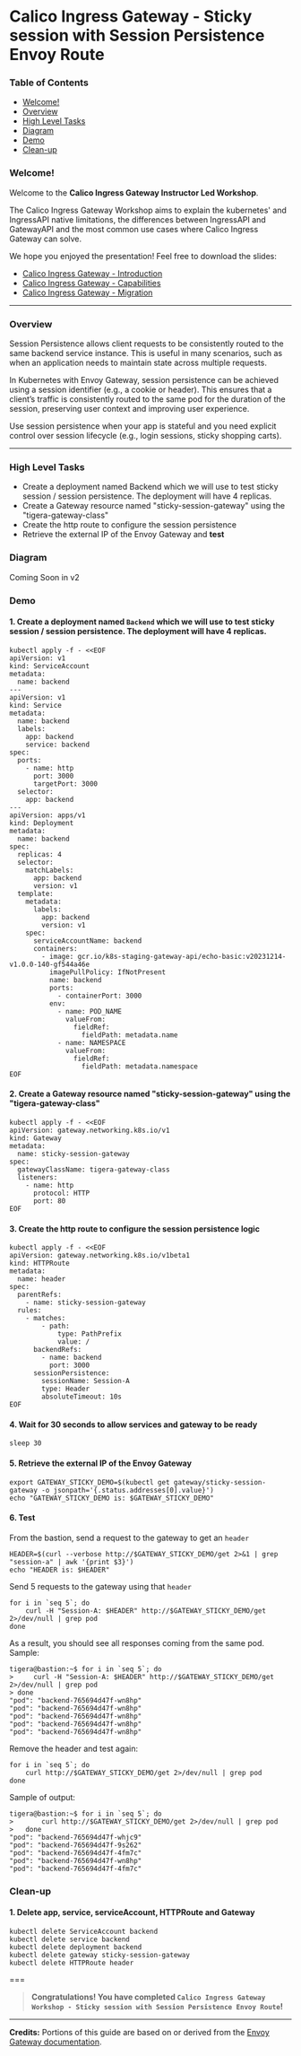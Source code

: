 # Calico Ingress Gateway - Sticky session with Session Persistence Envoy Route

### Table of Contents

* [Welcome!](#welcome)
* [Overview](#overview)
* [High Level Tasks](#high-level-tasks)
* [Diagram](#diagram)
* [Demo](#demo)
* [Clean-up](#clean-up)


### Welcome!

Welcome to the **Calico Ingress Gateway Instructor Led Workshop**. 

The Calico Ingress Gateway Workshop aims to explain the kubernetes' and IngressAPI native limitations, the differences between IngressAPI and GatewayAPI and the most common use cases where Calico Ingress Gateway can solve.

We hope you enjoyed the presentation! Feel free to download the slides:
- [Calico Ingress Gateway - Introduction](etc/01%20-%20Calico%20Ingress%20Gateway%20-%20Introduction%20-%20WIP.pptx)
- [Calico Ingress Gateway - Capabilities](etc/02%20%20-%20Calico%20Ingress%20Gateway%20-%20Capabilities%20-%20WIP.pptx)
- [Calico Ingress Gateway - Migration](etc/03%20-%20Calico%20Ingress%20Gateway%20-%20Migration%20From%20Ingress%20-%20WIP.pptx)

---

### Overview

Session Persistence allows client requests to be consistently routed to the same backend service instance. This is useful in many scenarios, such as when an application needs to maintain state across multiple requests.

In Kubernetes with Envoy Gateway, session persistence can be achieved using a session identifier (e.g., a cookie or header). This ensures that a client’s traffic is consistently routed to the same pod for the duration of the session, preserving user context and improving user experience. 

Use session persistence when your app is stateful and you need explicit control over session lifecycle (e.g., login sessions, sticky shopping carts).

---

### High Level Tasks

- Create a deployment named Backend which we will use to test sticky session / session persistence. The deployment will have 4 replicas.
- Create a Gateway resource named "sticky-session-gateway" using the "tigera-gateway-class"
- Create the http route to configure the session persistence 
- Retrieve the external IP of the Envoy Gateway and **test**

### Diagram

Coming Soon in v2

### Demo

#### 1. Create a deployment named `Backend` which we will use to test sticky session / session persistence. The deployment will have 4 replicas.

  ```
  kubectl apply -f - <<EOF
  apiVersion: v1
  kind: ServiceAccount
  metadata:
    name: backend
  ---
  apiVersion: v1
  kind: Service
  metadata:
    name: backend
    labels:
      app: backend
      service: backend
  spec:
    ports:
      - name: http
        port: 3000
        targetPort: 3000
    selector:
      app: backend
  ---
  apiVersion: apps/v1
  kind: Deployment
  metadata:
    name: backend
  spec:
    replicas: 4
    selector:
      matchLabels:
        app: backend
        version: v1
    template:
      metadata:
        labels:
          app: backend
          version: v1
      spec:
        serviceAccountName: backend
        containers:
          - image: gcr.io/k8s-staging-gateway-api/echo-basic:v20231214-v1.0.0-140-gf544a46e
            imagePullPolicy: IfNotPresent
            name: backend
            ports:
              - containerPort: 3000
            env:
              - name: POD_NAME
                valueFrom:
                  fieldRef:
                    fieldPath: metadata.name
              - name: NAMESPACE
                valueFrom:
                  fieldRef:
                    fieldPath: metadata.namespace
  EOF
  ```

#### 2. Create a Gateway resource named "sticky-session-gateway" using the "tigera-gateway-class"

  ```
  kubectl apply -f - <<EOF
  apiVersion: gateway.networking.k8s.io/v1
  kind: Gateway
  metadata:
    name: sticky-session-gateway
  spec:
    gatewayClassName: tigera-gateway-class
    listeners:
      - name: http
        protocol: HTTP
        port: 80
  EOF
  ```

#### 3. Create the http route to configure the session persistence logic
  ```
  kubectl apply -f - <<EOF
  apiVersion: gateway.networking.k8s.io/v1beta1
  kind: HTTPRoute
  metadata:
    name: header
  spec:
    parentRefs:
      - name: sticky-session-gateway
    rules:
      - matches:
          - path:
              type: PathPrefix
              value: /
        backendRefs:
          - name: backend
            port: 3000
        sessionPersistence:
          sessionName: Session-A
          type: Header
          absoluteTimeout: 10s
  EOF
  ```

#### 4. Wait for 30 seconds to allow services and gateway to be ready

  ```
  sleep 30
  ```

#### 5. Retrieve the external IP of the Envoy Gateway

  ```
  export GATEWAY_STICKY_DEMO=$(kubectl get gateway/sticky-session-gateway -o jsonpath='{.status.addresses[0].value}')
  echo "GATEWAY_STICKY_DEMO is: $GATEWAY_STICKY_DEMO"
  ```

#### 6. Test

From the bastion, send a request to the gateway to get an `header`

  ```
  HEADER=$(curl --verbose http://$GATEWAY_STICKY_DEMO/get 2>&1 | grep "session-a" | awk '{print $3}')
  echo "HEADER is: $HEADER"
  ```

Send 5 requests to the gateway using that `header`
  ```
  for i in `seq 5`; do
      curl -H "Session-A: $HEADER" http://$GATEWAY_STICKY_DEMO/get 2>/dev/null | grep pod
  done
  ```

As a result, you should see all responses coming from the same pod. Sample:

  ```
  tigera@bastion:~$ for i in `seq 5`; do
  >     curl -H "Session-A: $HEADER" http://$GATEWAY_STICKY_DEMO/get 2>/dev/null | grep pod
  > done
  "pod": "backend-765694d47f-wn8hp"
  "pod": "backend-765694d47f-wn8hp"
  "pod": "backend-765694d47f-wn8hp"
  "pod": "backend-765694d47f-wn8hp"
  "pod": "backend-765694d47f-wn8hp"
  ```

Remove the header and test again:

  ```
  for i in `seq 5`; do
      curl http://$GATEWAY_STICKY_DEMO/get 2>/dev/null | grep pod
  done
  ```

Sample of output:

  ```
  tigera@bastion:~$ for i in `seq 5`; do
  >       curl http://$GATEWAY_STICKY_DEMO/get 2>/dev/null | grep pod
  >   done
  "pod": "backend-765694d47f-whjc9"
  "pod": "backend-765694d47f-9s262"
  "pod": "backend-765694d47f-4fm7c"
  "pod": "backend-765694d47f-wn8hp"
  "pod": "backend-765694d47f-4fm7c"
  ```

### Clean-up

#### 1. Delete app, service, serviceAccount, HTTPRoute and Gateway

  ```
  kubectl delete ServiceAccount backend
  kubectl delete service backend
  kubectl delete deployment backend
  kubectl delete gateway sticky-session-gateway
  kubectl delete HTTPRoute header
  ```

===
> **Congratulations! You have completed `Calico Ingress Gateway Workshop - Sticky session with Session Persistence Envoy Route`!**

---
**Credits:** Portions of this guide are based on or derived from the [Envoy Gateway documentation](https://gateway.envoyproxy.io/docs/tasks/traffic/session-persistence/).